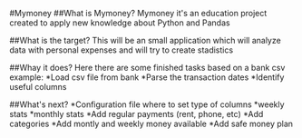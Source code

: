 #Mymoney
##What is Mymoney?
Mymoney it's an education project created to apply new knowledge about Python and Pandas

##What is the target?
This will be an small application which will analyze data with personal expenses and will try to create stadistics

##Whay it does?
Here there are some finished tasks based on a bank csv example:
*Load csv file from bank
*Parse the transaction dates
*Identify useful columns

##What's next?
*Configuration file where to set type of columns
*weekly stats
*monthly stats
*Add regular payments (rent, phone, etc)
*Add categories
*Add montly and weekly money available
*Add safe money plan
